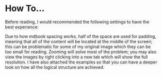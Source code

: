 # How To...

Before reading, I would recommended the following settings to have the best experience:

Due to how mdbook spacing works, half of the space are used for padding, meaning that all of the content will be located at the middle of the screen; this can be problematic for some of my original image which they can be too small for reading. Zooming will solve most of the problem; you may also view the images by right clicking into a new tab which will show the full resolution. I have also attached the examples so that you can have a deeper look on how all the logical structure are achieved.

